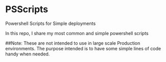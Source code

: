 # PSScripts
Powershell Scripts for Simple deployments

In this repo, I share my most common and simple powershell scripts

##Note: These are not intended to use in large scale Production environments. The purpose intended is to have some simple lines of code handy when needed.
